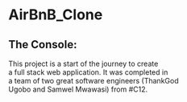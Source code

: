 # AirBnB_Clone

## The Console:                                   
This project is a start of the journey to create \
a full stack web application. It was completed in\
 a team of two great software engineers (ThankGod\
 Ugobo  and Samwel Mwawasi) from #C12.